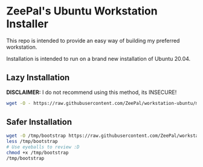 # ZeePal's Ubuntu Workstation Installer
This repo is intended to provide an easy way of building my preferred workstation.

Installation is intended to run on a brand new installation of Ubuntu 20.04.


## Lazy Installation
**DISCLAIMER:** I do not recommend using this method, its INSECURE!
```bash
wget -O - https://raw.githubusercontent.com/ZeePal/workstation-ubuntu/master/bootstrap_install | bash
```

## Safer Installation
```bash
wget -O /tmp/bootstrap https://raw.githubusercontent.com/ZeePal/workstation-ubuntu/master/bootstrap_install
less /tmp/bootstrap
# Use eyeballs to review :D
chmod +x /tmp/bootstrap
/tmp/bootstrap
```
